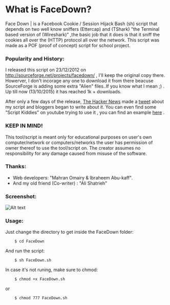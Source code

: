 # What is FaceDown?

Face Down | is a Facebook Cookie / Session Hijack Bash (sh) script that depends on two well know sniffers (Ettercap) and (TShark) "the Terminal based version of (Wireshark)" ,the basic job that it does is that it sniff the cookies all over the (HTTP) protocol all over the network.
This script was made as a POF (proof of concept) script for school project.

### Popularity and History:
I released this script on 23/12/2012 on http://sourceforge.net/projects/facedown/ , I'll keep the original copy there. Howerver, I don't incorage any one to download it from there beacuse SourceForge is adding some extra "Alien" files..If you know what I mean ;) . Up till now (13/10/2015) it has reached 1k + downloads.

After only a few days  of the release, [The Hacker News] made a [tweet] about my script and bloggers began to write about it. You can even find some "Script Kiddies" on youtube trying to use it , you can find an example [here] .

[here]:<https://www.youtube.com/watch?v=Vp23M4q4KNc>


### KEEP IN MIND!
This tool/script is meant only for educational purposes on user's own computer/network or computers/networks the user has permission of owner thereof to use the tool/script on. The creator assumes no responsibility for any damage caused from misuse of the software.

### Thanks:
- Web developers:   "Mahran Omairy & Ibraheem Abu-kaff".
- And my old friend (Co-writer) : "Ali Shatrieh"

### Screenshot:

![Alt text](http://a.fsdn.com/con/app/proj/facedown/screenshots/Screenshot-1.png "Yep..This is how it looks like")

[tweet]:<https://twitter.com/thehackersnews/status/285436606113017856>
[The Hacker News]:<https://thehackernews.com/>

### Usage:
Just change the directory to get inside the FaceDown folder:
```
    $ cd FaceDown
```
And run the script:
```
    $ sh FaceDown.sh
```
In case it's not runing, make sure to chmod:
```
    $ chmod +x FaceDown.sh
```
or
```
    $ chmod 777 FaceDown.sh
```

